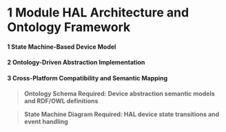 # 1 Module HAL Architecture and Ontology Framework


#### 1 State Machine-Based Device Model


#### 2 Ontology-Driven Abstraction Implementation


#### 3 Cross-Platform Compatibility and Semantic Mapping


> **Ontology Schema Required: Device abstraction semantic models and RDF/OWL definitions**


> **State Machine Diagram Required: HAL device state transitions and event handling**

